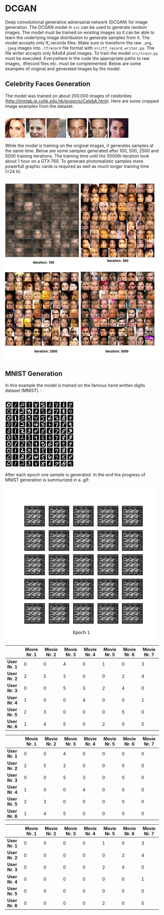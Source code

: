 # DCGAN
Deep convolutional generative adversarial network (DCGAN) for image generation. The DCGAN model in `src` can be used to generate random images. The model must be trained on existing images so it can be able to learn the underlying image distribution to generate samples from it. The model accepts only tf_records files. Make sure to transform the raw `.png`, `.jpeg` images into `.tfrecord` file format with `src/tf_record_writer.py`. The file writer accepts only 64x64 pixel images. To train the model `src/train.py` must be executed. Everywhere in the code the appropriate paths to raw images, .tfrecord files etc. must be complemented.
Below are some examples of original and generated images by the model.

## Celebrity Faces Generation

The model was trained on about 200.000 images of celebrities (http://mmlab.ie.cuhk.edu.hk/projects/CelebA.html). Here are some cropped image examples from the dataset:<br/><br/>

![alt text](https://github.com/artem-oppermann/DCGAN/blob/master/Celeb_faces/original%20samples/0.jpg)
![alt text](https://github.com/artem-oppermann/DCGAN/blob/master/Celeb_faces/original%20samples/1.jpg)
![alt text](https://github.com/artem-oppermann/DCGAN/blob/master/Celeb_faces/original%20samples/2.jpg)
![alt text](https://github.com/artem-oppermann/DCGAN/blob/master/Celeb_faces/original%20samples/6.jpg)
![alt text](https://github.com/artem-oppermann/DCGAN/blob/master/Celeb_faces/original%20samples/7.jpg)
![alt text](https://github.com/artem-oppermann/DCGAN/blob/master/Celeb_faces/original%20samples/10.jpg)

While the model is training on the original images, it generates samples at the same time. Below are some samples generated after 100, 500, 2500 and 5000 training iterations. The training time until the 5000th iteration took about 1 hour on a GTX 760. To generate photorealistic samples more powerfull graphic cards is required as well as much longer training time (>24 h). <br/><br/>

![alt text](https://github.com/artem-oppermann/DCGAN/blob/master/Celeb_faces/generated%20samples/gen_sample.png)

## MNIST Generation

In this example the model is trained on the famous hand written digits dataset (MNIST). : <br/><br/>
![alt text](https://github.com/artem-oppermann/DCGAN/blob/master/MNIST/original%20samples/mnist_samples.png)

After each epoch one sample is generated. In the end the progress of MNIST generation is summurized in a .gif:  <br/><br/>
![alt text](https://github.com/artem-oppermann/DCGAN/blob/master/MNIST/generated%20samples/MNIST_DCGAN_generation_animation.gif)





|   | Movie Nr. 1   | Movie Nr. 2  | Movie Nr. 3   | Movie Nr. 4   | Movie Nr. 5   | Movie Nr. 6  | Movie Nr. 7  |
|---|---|---|---|---|---|---|---|
|  **User Nr. 1** |  0 | 0  |  4 | 0  | 1  | 0   | 3  |
|  **User Nr. 2** | 2  |  5 |  2 |  0 | 0  |  2 |  4 |
|  **User Nr. 3** | 0  | 0  |  5 | 3  | 2  | 4  | 0  |
|  **User Nr. 4** | 1  |  0 |  0 | 4  | 0  | 0  |  1 |
|  **User Nr. 5** |  2 |  3 |  0 |  0 | 0  | 5  | 0  |
|  **User Nr. 6** |  1 |  4 | 5  | 0  |  2 | 0  | 5  |


|   | Movie Nr. 1   | Movie Nr. 2  | Movie Nr. 3   | Movie Nr. 4   | Movie Nr. 5   | Movie Nr. 6  | Movie Nr. 7  |
|---|---|---|---|---|---|---|---|
|  **User Nr. 1** |  0 | 0  |  4 | 0  | 0  | 0   | 0  |
|  **User Nr. 2** | 2  |  5 |  2 |  0 | 0  |  0 |  0 |
|  **User Nr. 3** | 0  | 0  |  5 | 3  | 0  | 0  | 0  |
|  **User Nr. 4** | 1  |  0 |  0 | 4  | 0  | 0  |  0 |
|  **User Nr. 5** |  2 |  3 |  0 |  0 | 0  | 0  | 0  |
|  **User Nr. 6** |  1 |  4 | 5  | 0  |  0 | 0  | 0  |

|   | Movie Nr. 1   | Movie Nr. 2  | Movie Nr. 3   | Movie Nr. 4   | Movie Nr. 5   | Movie Nr. 6  | Movie Nr. 7  |
|---|---|---|---|---|---|---|---|
|  **User Nr. 1** |  0 | 0  |  0 | 0  | 1  | 0   | 3  |
|  **User Nr. 2** | 0  |  0 |  0 |  0 | 0  |  2 |  4 |
|  **User Nr. 3** | 0  | 0  |  0 | 0  | 2  | 4  | 0  |
|  **User Nr. 4** | 0  |  0 |  0 | 0  | 0  | 0  |  1 |
|  **User Nr. 5** |  0 |  0 |  0 |  0 | 0  | 5  | 0  |
|  **User Nr. 6** |  0 |  0 | 0  | 0  |  2 | 0  | 5  |


